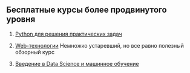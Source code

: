 ## Бесплатные курсы более продвинутого уровня 

1. [Python для решения практических задач](https://stepik.org/course/4519/info)

2. [Web-технологии](https://stepik.org/course/154/info) Немножко устаревший, но все равно полезный обзорный курс

3. [Введение в Data Science и машинное обучение](https://stepik.org/course/4852/info)